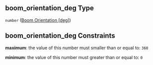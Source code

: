 ## boom\_orientation\_deg Type

`number` ([Boom Orientation \[deg\]](iea43_wra_data_model-properties-measurement-location-measurement-location-properties-measurement-point-measurement-point-properties-mounting-arrangement-mounting-arrangement-properties-boom-orientation-deg.md))

## boom\_orientation\_deg Constraints

**maximum**: the value of this number must smaller than or equal to: `360`

**minimum**: the value of this number must greater than or equal to: `0`
